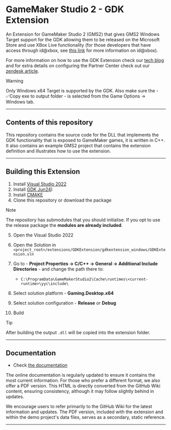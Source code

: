 # GameMaker Studio 2 - GDK Extension

An Extension for GameMaker Studio 2 (GMS2) that gives GMS2 Windows Target support for the GDK allowing them to be released on the Microsoft Store and use XBox Live functionality (for those developers that have access through id@xbox, see [this link](https://www.xbox.com/developers/id) for more information on id@xbox).

For more information on how to use the GDK Extension check our [tech blog](https://www.yoyogames.com/en/blog/gdk-extension) and for extra details on configuring the Partner Center check out our [zendesk article](https://help.yoyogames.com/hc/en-us/articles/4411044955793).

> [!WARNING]
> Only Windows x64 Target is supported by the GDK. Also make sure the - ✅Copy exe to output folder - is selected from the Game Options -> Windows tab.

--- 

## Contents of this repository

This repository contains the source code for the DLL that implements the GDK functionality that is exposed to GameMaker games, it is written in C++. It also contains an example GMS2 project that contains the extension definition and illustrates how to use the extension.

---

## Building this Extension


1. Install [Visual Studio 2022](https://visualstudio.microsoft.com/downloads/) 
2. Install [GDK Jun24](https://github.com/microsoft/GDK/releases/tag/June_2024_Update_3))
3. Install [CMAKE](https://cmake.org/download/)
4. Clone this repository or download the package

> [!NOTE]
> The repository has submodules that you should initialise. If you opt to use the release package the **modules are already included**.

5. Open the Visual Studio 2022
6. Open the Solution in `<project_root>/extensions/GDKExtension/gdkextension_windows/GDKExtension.sln`
7. Go to - **Project Properties → C/C++ → General → Additional Include Directories** - and change the path there to:

   * `C:\ProgramData\GameMakerStudio2\Cache\runtimes\<current-runtime>\yyc\include\`

8. Select solution platform - **Gaming.Desktop.x64**
9. Select solution configuration - **Release** or **Debug**
10. Build

> [!TIP]
> After building the output `.dll` will be copied into the extension folder.

---

## Documentation

* Check [the documentation](../../wiki)

The online documentation is regularly updated to ensure it contains the most current information. For those who prefer a different format, we also offer a PDF version. This HTML is directly converted from the GitHub Wiki content, ensuring consistency, although it may follow slightly behind in updates.

We encourage users to refer primarily to the GitHub Wiki for the latest information and updates. The PDF version, included with the extension and within the demo project's data files, serves as a secondary, static reference.

---
